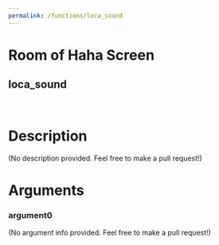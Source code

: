 ```yaml
---
permalink: /functions/loca_sound
---
```

# Room of Haha Screen  
## loca_sound  
&nbsp;  
# Description  
(No description provided. Feel free to make a pull request!) 
&nbsp;  
# Arguments
### argument0
(No argument info provided. Feel free to make a pull request!)
&nbsp;  


